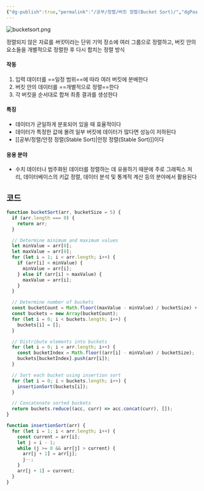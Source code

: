 ```yaml
---
{"dg-publish":true,"permalink":"/공부/정렬/버킷 정렬(Bucket Sort)/","dgPassFrontmatter":true}
---
```



![bucketsort.png](/img/user/%EC%B2%A8%EB%B6%80%ED%8C%8C%EC%9D%BC/bucketsort.png)

정렬되지 않은 자료를 *버킷*이라는 단위 기억 장소에 여러 그룹으로 정렬하고,
버킷 안의 요소들을 개별적으로 정렬한 후 다시 합치는 정렬 방식

#### 작동
1) 입력 데이터를 ==일정 범위==에 따라 여러 버킷에 분배한다
2) 버킷 안의 데이터를 ==개별적으로 정렬==한다
3) 각 버킷을 순서대로 합쳐 최종 결과를 생성한다

#### 특징
- 데이터가 균일하게 분포되어 있을 때 효율적이다
- 데이터가 특정한 값에 몰려 일부 버킷에 데이터가 많다면 성능이 저하된다
- [[공부/정렬/안정 정렬(Stable Sort)\|안정 정렬(Stable Sort)]]이다

#### 응용 분야
- 수치 데이터나 범주화된 데이터를 정렬하는 데 유용하기 때문에
  주로 그래픽스 처리, 데이터베이스의 키값 정렬, 데이터 분석 및 통계적 계산 등의 분야에서 활용된다

## 코드
```jsx
function bucketSort(arr, bucketSize = 5) {
  if (arr.length === 0) {
    return arr;
  }

  // Determine minimum and maximum values
  let minValue = arr[0];
  let maxValue = arr[0];
  for (let i = 1; i < arr.length; i++) {
    if (arr[i] < minValue) {
      minValue = arr[i];
    } else if (arr[i] > maxValue) {
      maxValue = arr[i];
    }
  }

  // Determine number of buckets
  const bucketCount = Math.floor((maxValue - minValue) / bucketSize) + 1;
  const buckets = new Array(bucketCount);
  for (let i = 0; i < buckets.length; i++) {
    buckets[i] = [];
  }

  // Distribute elements into buckets
  for (let i = 0; i < arr.length; i++) {
    const bucketIndex = Math.floor((arr[i] - minValue) / bucketSize);
    buckets[bucketIndex].push(arr[i]);
  }

  // Sort each bucket using insertion sort
  for (let i = 0; i < buckets.length; i++) {
    insertionSort(buckets[i]);
  }

  // Concatenate sorted buckets
  return buckets.reduce((acc, curr) => acc.concat(curr), []);
}

function insertionSort(arr) {
  for (let i = 1; i < arr.length; i++) {
    const current = arr[i];
    let j = i - 1;
    while (j >= 0 && arr[j] > current) {
      arr[j + 1] = arr[j];
      j--;
    }
    arr[j + 1] = current;
  }
}
```